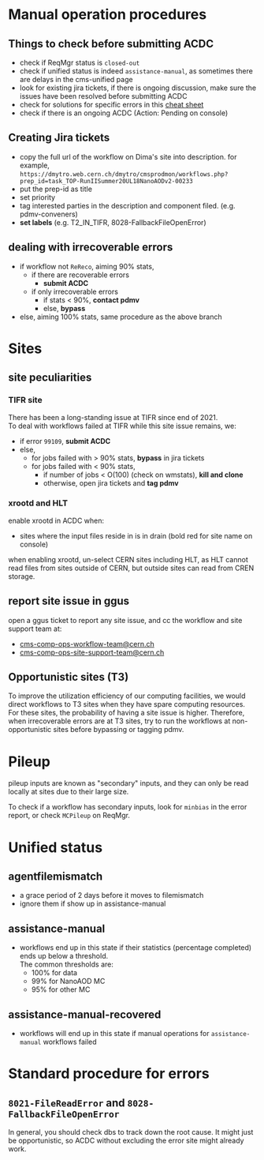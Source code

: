 # Manual operation procedures

## Things to check before submitting ACDC

-   check if ReqMgr status is `closed-out`
-   check if unified status is indeed `assistance-manual`, as sometimes there are delays in the cms-unified page
-   look for existing jira tickets, if there is ongoing discussion, make sure the issues have been resolved before submitting ACDC
-   check for solutions for specific errors in this [cheat sheet](https://docs.google.com/spreadsheets/d/12JBANxwzN0KWAV4o-yYxnA4Fe2juGXie5uiFXgF3bXo/edit#gid=0)
-   check if there is an ongoing ACDC (Action: Pending on console)

## Creating Jira tickets

-   copy the full url of the workflow on Dima's site into description.
    for example, `https://dmytro.web.cern.ch/dmytro/cmsprodmon/workflows.php?prep_id=task_TOP-RunIISummer20UL18NanoAODv2-00233`
-   put the prep-id as title
-   set priority
-   tag interested parties in the description and component filed. (e.g. pdmv-conveners)
-   **set labels** (e.g. T2_IN_TIFR, 8028-FallbackFileOpenError)

## dealing with irrecoverable errors

-   if workflow not `ReReco`, aiming 90% stats,
    -   if there are recoverable errors
        -   **submit ACDC**
    -   if only irrecoverable errors
        -   if stats < 90%, **contact pdmv**
        -   else, **bypass**
-   else, aiming 100% stats, same procedure as the above branch

# Sites

## site peculiarities

### TIFR site

There has been a long-standing issue at TIFR since end of 2021.  
To deal with workflows failed at TIFR while this site issue remains, we:
-   if error `99109`, **submit ACDC**
-   else, 
    -   for jobs failed with > 90% stats, **bypass** in jira tickets
    -   for jobs failed with < 90% stats,
        -   if number of jobs < O(100) (check on wmstats), **kill and clone**
        -   otherwise, open jira tickets and **tag pdmv**

### xrootd and HLT

enable xrootd in ACDC when:
-   sites where the input files reside in is in drain (bold red for site name on console)

when enabling xrootd, un-select CERN sites including HLT,
as HLT cannot read files from sites outside of CERN, but outside sites can read from CREN storage.

## report site issue in ggus

open a ggus ticket to report any site issue, and cc the workflow and site support team at:
-   [cms-comp-ops-workflow-team@cern.ch](mailto:cms-comp-ops-workflow-team@cern.ch)
-   [cms-comp-ops-site-support-team@cern.ch](mailto:cms-comp-ops-site-support-team@cern.ch)

## Opportunistic sites (T3)

To improve the utilization efficiency of our computing facilities, we would direct workflows to T3 sites
when they have spare computing resources.  
For these sites, the probability of having a site issue is higher.
Therefore, when irrecoverable errors are at T3 sites, try to run the workflows at non-opportunistic sites before bypassing or tagging pdmv.

# Pileup

pileup inputs are known as "secondary" inputs, and they can only be read locally at sites due to their large size. 

To check if a workflow has secondary inputs, look for `minbias` in the error report, or check `MCPileup` on ReqMgr.

# Unified status
## agentfilemismatch
-   a grace period of 2 days before it moves to filemismatch
-   ignore them if show up in assistance-manual

## assistance-manual
-   workflows end up in this state if their statistics (percentage completed) ends up below a threshold.  
    The common thresholds are:
    -   100% for data
    -   99% for NanoAOD MC
    -   95% for other MC
    
## assistance-manual-recovered
-   workflows will end up in this state if manual operations for `assistance-manual` workflows failed

# Standard procedure for errors
## `8021-FileReadError` and `8028-FallbackFileOpenError`
In general, you should check dbs to track down the root cause. It might just be opportunistic, so ACDC without excluding the error site might already work.

